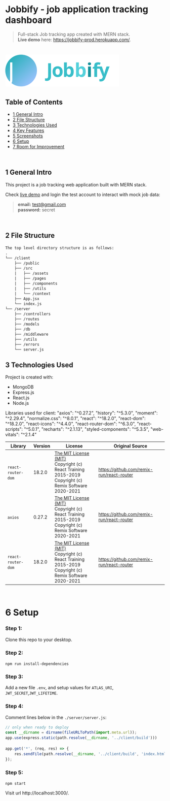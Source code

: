 # Jobbify - job application tracking dashboard
> Full-stack Job tracking app created with MERN stack.
> <br/>**Live demo** here: https://jobbify-prod.herokuapp.com/.

# <img src = "https://raw.githubusercontent.com/huskyhehe/jobbify-app/5675b256cd631ab3e69b93e664fae472e7de125d/client/src/assets/images/logo.svg">

## Table of Contents
* [1 General Intro](#1-general-intro)
* [2 File Structure](#2-file-structure)
* [3 Technologies Used](#3-technologies-used)
* [4 Key Features](#5-key-features)
* [5 Screenshots](#6-screenshots)
* [6 Setup](#7-setup)
* [7 Room for Improvement](#9-room-for-improvement)

<br/>

## 1 General Intro
This project is a job tracking web application built with MERN stack.

Check [live demo](https://jobbify-prod.herokuapp.com/) and login the test account to interact with mock job data:
> **email:** test@gmail.com  
> **password:** secret

<br/>

## 2 File Structure
```
The top level directory structure is as follows:
.
└── /client
    ├── /public
    ├── /src
    |   ├── /assets 
    |   ├── /pages           
    |   ├── /components
    |   ├── /utils
    |   └── /context           
    ├── App.jsx
    └── index.js
└── /server
    ├── /controllers
    ├── /routes
    ├── /models
    ├── /db
    ├── /middleware
    ├── /utils
    ├── /errors
    └── server.js
```

## 3 Technologies Used
Project is created with:
- MongoDB
- Express.js
- React.js
- Node.js

Libraries used for client:
    "axios": "^0.27.2",
    "history": "^5.3.0",
    "moment": "^2.29.4",
    "normalize.css": "^8.0.1",
    "react": "^18.2.0",
    "react-dom": "^18.2.0",
    "react-icons": "^4.4.0",
    "react-router-dom": "^6.3.0",
    "react-scripts": "^5.0.1",
    "recharts": "^2.1.13",
    "styled-components": "^5.3.5",
    "web-vitals": "^2.1.4"

| Library | Version | License | Original Source
|-----|-----|-----|-----|
| `react-router-dom` | 18.2.0 | [The MIT License (MIT)](https://github.com/remix-run/react-router/blob/main/LICENSE.md) <br />Copyright (c) React Training 2015-2019<br />Copyright (c) Remix Software 2020-2021 | https://github.com/remix-run/react-router |
| `axios` | 0.27.2 | [The MIT License (MIT)](https://github.com/remix-run/react-router/blob/main/LICENSE.md) <br />Copyright (c) React Training 2015-2019<br />Copyright (c) Remix Software 2020-2021 | https://github.com/remix-run/react-router |
| `react-router-dom` | 18.2.0 | [The MIT License (MIT)](https://github.com/remix-run/react-router/blob/main/LICENSE.md) <br />Copyright (c) React Training 2015-2019<br />Copyright (c) Remix Software 2020-2021 | https://github.com/remix-run/react-router |

<br/>

# 6 Setup
### Step 1: 
Clone this repo to your desktop.

### Step 2: 
```
npm run install-dependencies
```

### Step 3:
Add a new file `.env`, and setup values for  `ATLAS_URI`, `JWT_SECRET`,`JWT_LIFETIME`.

### Step 4:
Comment lines below in the `./server/server.js`:
```javascript
// only when ready to deploy
const __dirname = dirname(fileURLToPath(import.meta.url));
app.use(express.static(path.resolve(__dirname, '../client/build')))

app.get('*', (req, res) => {
    res.sendFile(path.resolve(__dirname, '../client/build', 'index.html'))
});
```
### Step 5:
```
npm start
```
Visit url http://localhost:3000/.